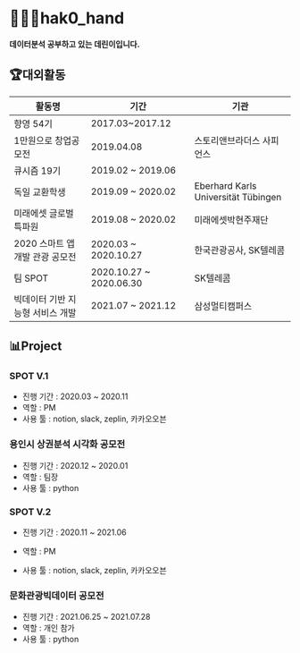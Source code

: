 # 🙋🏻‍♀️hak0_hand 

**데이터분석 공부하고 있는 데린이입니다.** 



## 🏆대외활동 

| 활동명                           | 기간                    | 기관                                |
| -------------------------------- | ----------------------- | ----------------------------------- |
| 향영 54기                        | 2017.03~2017.12         |                                     |
| 1만원으로 창업공모전             | 2019.04.08              | 스토리앤브라더스 사피언스           |
| 큐시즘 19기                      | 2019.02 ~ 2019.06       |                                     |
| 독일 교환학생                    | 2019.09 ~ 2020.02       | Eberhard Karls Universität Tübingen |
| 미래에셋 글로벌 특파원           | 2019.08 ~ 2020.02       | 미래에셋박현주재단                  |
| 2020 스마트 앱 개발 관광 공모전  | 2020.03 ~ 2020.10.27    | 한국관광공사, SK텔레콤              |
| 팀 SPOT                          | 2020.10.27 ~ 2020.06.30 | SK텔레콤                            |
| 빅데이터 기반 지능형 서비스 개발 | 2021.07 ~ 2021.12       | 삼성멀티캠퍼스                      |







## 📊Project 

### SPOT V.1 

- 진행 기간 : 2020.03 ~ 2020.11 
- 역할 : PM 
- 사용 툴 : notion, slack, zeplin, 카카오오븐



### 용인시 상권분석 시각화 공모전 

- 진행 기간 : 2020.12 ~ 2020.01 
- 역할 : 팀장 
- 사용 툴 : python



### SPOT V.2 

- 진행 기간 : 2020.11 ~ 2021.06 

- 역할 : PM 

- 사용 툴 : notion, slack, zeplin, 카카오오븐

  

### 문화관광빅데이터 공모전 

- 진행 기간 : 2021.06.25 ~ 2021.07.28 
- 역할 : 개인 참가 
- 사용 툴 : python



